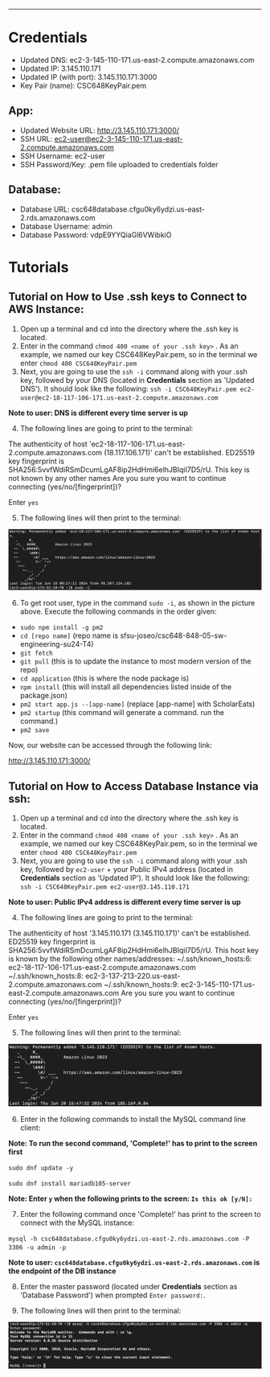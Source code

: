 -------------------------------------------------------------------------------------
# Credentials
- Updated DNS: ec2-3-145-110-171.us-east-2.compute.amazonaws.com
- Updated IP: 3.145.110.171
- Updated IP (with port): 3.145.110.171:3000 
- Key Pair (name): CSC648KeyPair.pem 

## App:
- Updated Website URL: http://3.145.110.171:3000/
- SSH URL: ec2-user@ec2-3-145-110-171.us-east-2.compute.amazonaws.com
- SSH Username: ec2-user
- SSH Password/Key: .pem file uploaded to credentials folder

## Database:
- Database URL: csc648database.cfgu0ky6ydzi.us-east-2.rds.amazonaws.com
- Database Username: admin
- Database Password: vdpE9YYQiaGl6VWibkiO

# Tutorials
## Tutorial on How to Use .ssh keys to Connect to AWS Instance:
1. Open up a terminal and cd into the directory where the .ssh key is located.
2. Enter in the command `chmod 400 <name of your .ssh key>` . As an example, we named our key CSC648KeyPair.pem, so in the terminal 
we enter `chmod 400 CSC648KeyPair.pem`
3. Next, you are going to use the `ssh -i` command along with your .ssh key, followed by your DNS (located in **Credentials** section as 'Updated DNS'). It should look like the following: `ssh -i CSC648KeyPair.pem ec2-user@ec2-18-117-106-171.us-east-2.compute.amazonaws.com`

**Note to user: DNS is different every time server is up**

4. The following lines are going to print to the terminal:

The authenticity of host 'ec2-18-117-106-171.us-east-2.compute.amazonaws.com (18.117.106.171)' can't be established.
ED25519 key fingerprint is SHA256:5vvfWdiRSmDcumLgAF8ip2HdHmi6elhJBIqiI7D5/rU.
This key is not known by any other names
Are you sure you want to continue connecting (yes/no/[fingerprint])?

Enter `yes`

5. The following lines will then print to the terminal:

![alt text](awsBird.png)

6. To get root user, type in the command `sudo -i`, as shown in the picture above.
Execute the following commands in the order given:

- `sudo npm install -g pm2`
- `cd [repo name]` (repo name is sfsu-joseo/csc648-848-05-sw-engineering-su24-T4)
- `git fetch`
- `git pull` (this is to update the instance to most modern version of the repo)
- `cd application` (this is where the node package is)
- `npm install` (this will install all dependencies listed inside of the package.json)
- `pm2 start app.js --[app-name]` (replace [app-name] with ScholarEats)
- `pm2 startup` (this command will generate a command. run the command.)
- `pm2 save`

Now, our website can be accessed through the following link:

http://3.145.110.171:3000/ 


## Tutorial on How to Access Database Instance via ssh:
1. Open up a terminal and cd into the directory where the .ssh key is located.
2. Enter in the command `chmod 400 <name of your .ssh key>` . As an example, we named our key CSC648KeyPair.pem, so in the terminal 
we enter `chmod 400 CSC648KeyPair.pem`
3. Next, you are going to use the `ssh -i` command along with your .ssh key, followed by `ec2-user` + your Public IPv4 address (located in **Credentials** section as 'Updated IP'). It should look like the following: `ssh -i CSC648KeyPair.pem ec2-user@3.145.110.171`

**Note to user: Public IPv4 address is different every time server is up**

4. The following lines are going to print to the terminal:

The authenticity of host '3.145.110.171 (3.145.110.171)' can't be established.
ED25519 key fingerprint is SHA256:5vvfWdiRSmDcumLgAF8ip2HdHmi6elhJBIqiI7D5/rU.
This host key is known by the following other names/addresses:
    ~/.ssh/known_hosts:6: ec2-18-117-106-171.us-east-2.compute.amazonaws.com
    ~/.ssh/known_hosts:8: ec2-3-137-213-220.us-east-2.compute.amazonaws.com
    ~/.ssh/known_hosts:9: ec2-3-145-110-171.us-east-2.compute.amazonaws.com
Are you sure you want to continue connecting (yes/no/[fingerprint])?

Enter `yes`

5. The following lines will then print to the terminal:

![alt text](awsBirdRDS.png)

6. Enter in the following commands to install the MySQL command line client:

**Note: To run the second command, 'Complete!' has to print to the screen first**

`sudo dnf update -y`

`sudo dnf install mariadb105-server`

**Note: Enter `y` when the following prints to the screen: `Is this ok [y/N]:`**

7. Enter the following command once 'Complete!' has print to the screen to connect with the MySQL instance:

`mysql -h csc648database.cfgu0ky6ydzi.us-east-2.rds.amazonaws.com -P 3306 -u admin -p`

**Note to user: `csc648database.cfgu0ky6ydzi.us-east-2.rds.amazonaws.com` is the endpoint of the DB instance**

8. Enter the master password (located under **Credentials** section as 'Database Password') when prompted `Enter password:`.

9. The following lines will then print to the terminal:

![alt text](connectEC2ToRDS.png)












